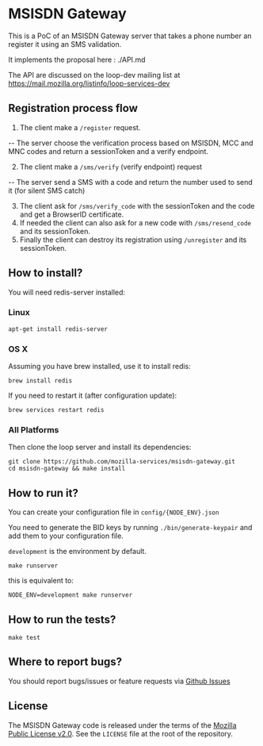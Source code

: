 MSISDN Gateway
==============


This is a PoC of an MSISDN Gateway server that takes a phone number an
register it using an SMS validation.

It implements the proposal here : ./API.md

The API are discussed on the loop-dev mailing list at https://mail.mozilla.org/listinfo/loop-services-dev


Registration process flow
-------------------------

  1. The client make a ``/register`` request.

  -- The server choose the verification process based on MSISDN, MCC and MNC codes and return
     a sessionToken and a verify endpoint.

  2. The client make a ``/sms/verify`` (verify endpoint) request 

  -- The server send a SMS with a code and return the number used to send it (for silent SMS catch)

  3. The client ask for ``/sms/verify_code`` with the sessionToken and the code and get a BrowserID certificate.
  4. If needed the client can also ask for a new code with ``/sms/resend_code`` and its sessionToken.
  5. Finally the client can destroy its registration using ``/unregister`` and its sessionToken.

How to install?
---------------

You will need redis-server installed:

### Linux

    apt-get install redis-server

### OS X

Assuming you have brew installed, use it to install redis:

    brew install redis

If you need to restart it (after configuration update):

    brew services restart redis

### All Platforms

Then clone the loop server and install its dependencies:

    git clone https://github.com/mozilla-services/msisdn-gateway.git
    cd msisdn-gateway && make install

How to run it?
--------------

You can create your configuration file in `config/{NODE_ENV}.json`

You need to generate the BID keys by running `./bin/generate-keypair` and add them to your configuration file.

`development` is the environment by default.

    make runserver

this is equivalent to:

    NODE_ENV=development make runserver


How to run the tests?
---------------------

    make test

Where to report bugs?
---------------------

You should report bugs/issues or feature requests via [Github Issues](https://github.com/mozilla-services/msisdn-gateway/issues)

License
-------

The MSISDN Gateway code is released under the terms of the
[Mozilla Public License v2.0](http://www.mozilla.org/MPL/2.0/). See the
`LICENSE` file at the root of the repository.
